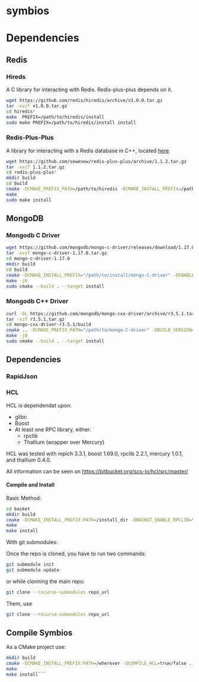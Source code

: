 # symbios
# Dependencies

## Redis

### Hireds

A C library for interacting with Redis. Redis-plus-plus depends on it.

```bash
wget https://github.com/redis/hiredis/archive/v1.0.0.tar.gz  
tar -xvzf v1.0.0.tar.gz  
cd hiredis*  
make  PREFIX=/path/to/hiredis/install  
sudo make PREFIX=/path/to/hiredis/install install   
```

### Redis-Plus-Plus

A library for interacting with a Redis database in C++, located [here](https://github.com/sewenew/redis-plus-plus)

```bash
wget https://github.com/sewenew/redis-plus-plus/archive/1.1.2.tar.gz      
tar -xvzf 1.1.2.tar.gz      
cd redis-plus-plus*    
mkdir build  
cd build  
cmake -DCMAKE_PREFIX_PATH=/path/to/hiredis -DCMAKE_INSTALL_PREFIX=/path/to/install/redis-plus-plus -DCMAKE_BUILD_TYPE=Release ../  
make  
sudo make install  
```
## MongoDB

### Mongodb C Driver

```bash
wget https://github.com/mongodb/mongo-c-driver/releases/download/1.17.0/mongo-c-driver-1.17.0.tar.gz  
tar -xvzf mongo-c-driver-1.17.0.tar.gz    
cd mongo-c-driver-1.17.0  
mkdir build  
cd build  
cmake -DCMAKE_INSTALL_PREFIX="/path/to/install/mongo-C-driver" -DENABLE_AUTOMATIC_INIT_AND_CLEANUP=OFF ../  
make -j8  
sudo cmake --build . --target install  
```

### Mongodb C++ Driver

```bash
curl -OL https://github.com/mongodb/mongo-cxx-driver/archive/r3.5.1.tar.gz  
tar -xzf r3.5.1.tar.gz    
cd mongo-cxx-driver-r3.5.1/build  
cmake .. -DCMAKE_PREFIX_PATH="/path/to/mongo-C-driver" -DBUILD_VERSION=3.5.1 -DCMAKE_INSTALL_PREFIX="/path/to/install/mongo-C++-driver" -DCMAKE_CXX_STANDARD=17 -DBSONCXX_POLY_USE_BOOST=1 -DCMAKE_BUILD_TYPE=Release     
make -j8  
sudo cmake --build . --target install  
```

## Dependencies
### RapidJson
### HCL
HCL is dependendat upon:
* glibc
* Boost
* At least one RPC library, either:
    * rpclib
    * Thallium (wrapper over Mercury)

HCL was tested with mpich 3.3.1, boost 1.69.0, rpclib 2.2.1, mercury 1.0.1, and thallium 0.4.0.

All information can be seen on https://bitbucket.org/scs-io/hcl/src/master/

#### Compile and Install
Basic Method:
```bash
cd basket
mkdir build
cmake -DCMAKE_INSTALL_PREFIX:PATH=/install_dir -DBASKET_ENABLE_RPCLIB=true ..
make
make install
```

With git submodules:

Once the repo is cloned, you have to run two commands:
```bash
git submodule init
git submodule update
```
or while clonning the main repo:
```bash
git clone --recurse-submodules repo_url
```
Them, use
```bash
git clone --recurse-submodules repo_url
```

## Compile Symbios
As a CMake project use:
```bash
mkdir build
cmake -DCMAKE_INSTALL_PREFIX:PATH=/wherever -DCOMPILE_HCL=true/false ..
make
make install```